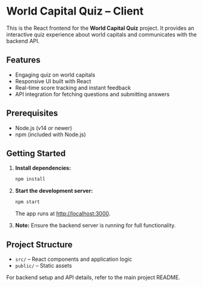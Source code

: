   
# World Capital Quiz – Client

This is the React frontend for the **World Capital Quiz** project. It provides an interactive quiz experience about world capitals and communicates with the backend API.

## Features

- Engaging quiz on world capitals
- Responsive UI built with React
- Real-time score tracking and instant feedback
- API integration for fetching questions and submitting answers

## Prerequisites

- Node.js (v14 or newer)
- npm (included with Node.js)

## Getting Started

1. **Install dependencies:**
   ```bash
   npm install
   ```

2. **Start the development server:**
   ```bash
   npm start
   ```
   The app runs at [http://localhost:3000](http://localhost:3000).

3. **Note:** Ensure the backend server is running for full functionality.

## Project Structure

- `src/` – React components and application logic
- `public/` – Static assets

For backend setup and API details, refer to the main project README.
